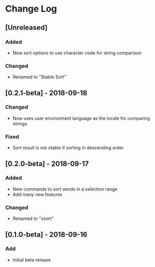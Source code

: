 # Change Log

## [Unreleased]
### Added
- New sort options to use character code for string comparison

### Changed
- Renamed to "Stable Sort"

## [0.2.1-beta] - 2018-09-18
### Changed
- Now uses user environment language as the locale for comparing strings

### Fixed
- Sort result is not stable if sorting in descending order

## [0.2.0-beta] - 2018-09-17
### Added
- New commands to sort words in a selection range
- Add many new features

### Changed
- Renamed to "xsort"

## [0.1.0-beta] - 2018-09-16
### Add
- Initial beta release
